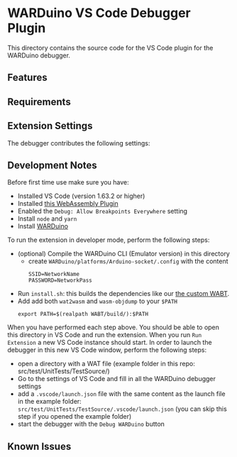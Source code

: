 # WARDuino VS Code Debugger Plugin

This directory contains the source code for the VS Code plugin for the WARDuino debugger.

## Features


## Requirements


## Extension Settings

The debugger contributes the following settings:

## Development Notes

Before first time use make sure you have:

- Installed VS Code (version 1.63.2 or higher)
- Installed [this WebAssembly Plugin](https://github.com/AlanCezarAraujo/vscode-webassembly-syntax-highlight)
- Enabled the `Debug: Allow Breakpoints Everywhere` setting
- Install `node` and `yarn`
- Install [WARDuino](https://github.com/TOPLLab/WARDuino)

To run the extension in developer mode, perform the following steps:

- (optional) Compile the WARDuino CLI (Emulator version) in this directory
  - create `WARDuino/platforms/Arduino-socket/.config` with the content
    ```
    SSID=NetworkName
    PASSWORD=NetworkPass
    ```
- Run `install.sh`: this builds the dependencies like our [the custom WABT](https://github.com/TOPLLab/wabt).
- Add add both `wat2wasm` and `wasm-objdump` to your `$PATH`
    ```
    export PATH=$(realpath WABT/build/):$PATH
    ```

When you have performed each step above. You should be able to open this directory in VS Code and run the extension.
When you run `Run Extension` a new VS Code instance should start.
In order to launch the debugger in this new VS Code window, perform the following steps:

- open a directory with a WAT file (example folder in this repo: src/test/UnitTests/TestSource/)
- Go to the settings of VS Code and fill in all the WARDuino debugger settings
- add a `.vscode/launch.json` file with the same content as the launch file in the example folder: `src/test/UnitTests/TestSource/.vscode/launch.json` (you can skip this step if you opened the example folder)
- start the debugger with the `Debug WARDuino` button

## Known Issues


